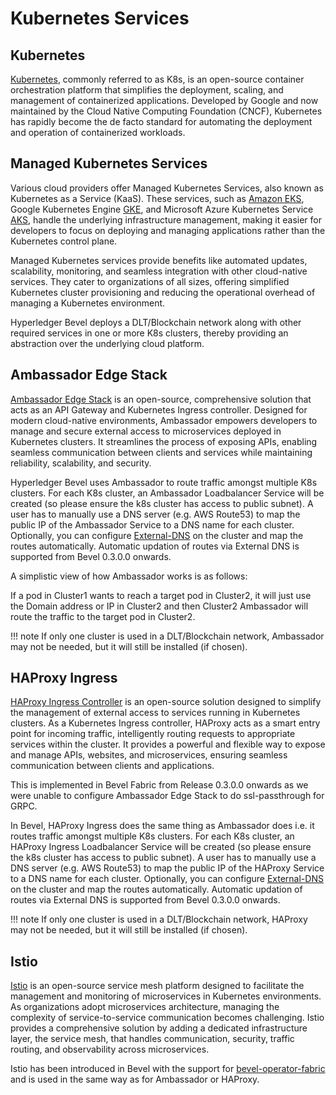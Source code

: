 [//]: # (##############################################################################################)
[//]: # (Copyright Accenture. All Rights Reserved.)
[//]: # (SPDX-License-Identifier: Apache-2.0)
[//]: # (##############################################################################################)

# Kubernetes Services 

## Kubernetes
[Kubernetes](https://kubernetes.io), commonly referred to as K8s, is an open-source container orchestration platform that simplifies the deployment, scaling, and management of containerized applications. Developed by Google and now maintained by the Cloud Native Computing Foundation (CNCF), Kubernetes has rapidly become the de facto standard for automating the deployment and operation of containerized workloads.

## Managed Kubernetes Services
Various cloud providers offer Managed Kubernetes Services, also known as Kubernetes as a Service (KaaS). These services, such as [Amazon EKS](https://aws.amazon.com/eks/), Google Kubernetes Engine [GKE](https://cloud.google.com/kubernetes-engine/), and Microsoft Azure Kubernetes Service [AKS](https://azure.microsoft.com/en-gb/products/kubernetes-service/), handle the underlying infrastructure management, making it easier for developers to focus on deploying and managing applications rather than the Kubernetes control plane.

Managed Kubernetes services provide benefits like automated updates, scalability, monitoring, and seamless integration with other cloud-native services. They cater to organizations of all sizes, offering simplified Kubernetes cluster provisioning and reducing the operational overhead of managing a Kubernetes environment.

Hyperledger Bevel deploys a DLT/Blockchain network along with other required services in one or more K8s clusters, thereby providing an abstraction over the underlying cloud platform.

## Ambassador Edge Stack
[Ambassador Edge Stack](https://www.getambassador.io/products/edge-stack/api-gateway) is an open-source, comprehensive solution that acts as an API Gateway and Kubernetes Ingress controller. Designed for modern cloud-native environments, Ambassador empowers developers to manage and secure external access to microservices deployed in Kubernetes clusters. It streamlines the process of exposing APIs, enabling seamless communication between clients and services while maintaining reliability, scalability, and security.

Hyperledger Bevel uses Ambassador to route traffic amongst multiple K8s clusters. For each K8s cluster, an Ambassador Loadbalancer Service will be created (so please ensure the k8s cluster has access to public subnet). A user has to manually use a DNS server (e.g. AWS Route53) to map the public IP of the Ambassador Service to a DNS name for each cluster. 
Optionally, you can configure [External-DNS](https://github.com/kubernetes-sigs/external-dns) on the cluster and map the routes automatically. Automatic updation of routes via External DNS is supported from Bevel 0.3.0.0 onwards. 

A simplistic view of how Ambassador works is as follows:

If a pod in Cluster1 wants to reach a target pod in Cluster2, it will just use the Domain address or IP in Cluster2 and then Cluster2 Ambassador will route the traffic to the target pod in Cluster2.

!!! note
    If only one cluster is used in a DLT/Blockchain network, Ambassador may not be needed, but it will still be installed (if chosen).


## HAProxy Ingress
[HAProxy Ingress Controller](https://haproxy-ingress.github.io/) is an open-source solution designed to simplify the management of external access to services running in Kubernetes clusters. As a Kubernetes Ingress controller, HAProxy acts as a smart entry point for incoming traffic, intelligently routing requests to appropriate services within the cluster. It provides a powerful and flexible way to expose and manage APIs, websites, and microservices, ensuring seamless communication between clients and applications.

This is implemented in Bevel Fabric from Release 0.3.0.0 onwards as we were unable to configure Ambassador Edge Stack to do ssl-passthrough for GRPC.

In Bevel, HAProxy Ingress does the same thing as Ambassador does i.e. it routes traffic amongst multiple K8s clusters. For each K8s cluster, an HAProxy Ingress Loadbalancer Service will be created (so please ensure the k8s cluster has access to public subnet). A user has to manually use a DNS server (e.g. AWS Route53) to map the public IP of the HAProxy Service to a DNS name for each cluster. 
Optionally, you can configure [External-DNS](https://github.com/kubernetes-sigs/external-dns) on the cluster and map the routes automatically. Automatic updation of routes via External DNS is supported from Bevel 0.3.0.0 onwards. 

!!! note
    If only one cluster is used in a DLT/Blockchain network, HAProxy may not be needed, but it will still be installed (if chosen).

## Istio
[Istio](https://istio.io/) is an open-source service mesh platform designed to facilitate the management and monitoring of microservices in Kubernetes environments. As organizations adopt microservices architecture, managing the complexity of service-to-service communication becomes challenging. Istio provides a comprehensive solution by adding a dedicated infrastructure layer, the service mesh, that handles communication, security, traffic routing, and observability across microservices.

Istio has been introduced in Bevel with the support for [bevel-operator-fabric](https://github.com/hyperledger/bevel-operator-fabric) and is used in the same way as for Ambassador or HAProxy. 
